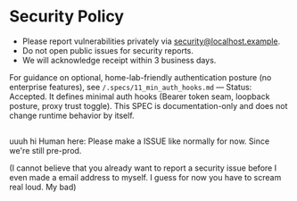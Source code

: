 # Security Policy

- Please report vulnerabilities privately via security@localhost.example.
- Do not open public issues for security reports.
- We will acknowledge receipt within 3 business days.

For guidance on optional, home-lab-friendly authentication posture (no enterprise features), see `/.specs/11_min_auth_hooks.md` — Status: Accepted. It defines minimal auth hooks (Bearer token seam, loopback posture, proxy trust toggle). This SPEC is documentation-only and does not change runtime behavior by itself.

##

uuuh hi Human here: Please make a ISSUE like normally for now. Since we're still pre-prod.

(I cannot believe that you already want to report a security issue before I even made a email address to myself. I guess for now you have to scream real loud. My bad)